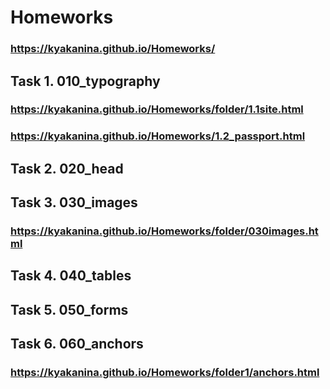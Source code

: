 # Homeworks
### https://kyakanina.github.io/Homeworks/
## Task 1. 010_typography
### https://kyakanina.github.io/Homeworks/folder/1.1site.html
### https://kyakanina.github.io/Homeworks/1.2_passport.html
## Task 2. 020_head
## Task 3. 030_images
### https://kyakanina.github.io/Homeworks/folder/030images.html
## Task 4. 040_tables
## Task 5. 050_forms
## Task 6. 060_anchors
### https://kyakanina.github.io/Homeworks/folder1/anchors.html
